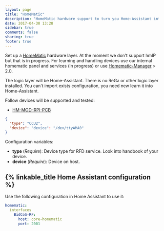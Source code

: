 ```yaml
---
layout: page
title: "HomeMatic"
description: "HomeMatic hardware support to turn you Home-Assistant into a CCU."
date: 2017-04-30 13:28
sidebar: true
comments: false
sharing: true
footer: true
---
```


Set up a [HomeMatic](https://github.com/eq-3/occu) hardware layer. At the moment we don't support hmIP but that is in progress. For learning and handling devices use our internal homematic panel and services (in progress) or use [Homematic-Manager](https://github.com/hobbyquaker/homematic-manager) > 2.0.

The logic layer will be Home-Assistant. There is no ReGa or other logic layer installed. You can't import exists configuration, you need new learn it into Home-Assistant.

Follow devices will be supported and tested:
- [HM-MOD-RPI-PCB](https://www.elv.ch/homematic-funkmodul-fuer-raspberry-pi-bausatz.html)

```json
{
  "type": "CCU2",
  "device": "device": "/dev/ttyAMA0"
}
```

Configuration variables:

- **type** (*Require*): Device type for RFD service. Look into handbook of your device.
- **device** (*Require*): Device on host.

## {% linkable_title Home Assistant configuration %}

Use the following configuration in Home Assistant to use it:

```yaml
homematic:
  interfaces
    BidCoS-RF:
      host: core-homematic
      port: 2001
```
